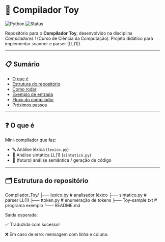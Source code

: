 # 🧰 Compilador Toy

![Python](https://img.shields.io/badge/python-3.10%2B-blue) ![Status](https://img.shields.io/badge/status-desenvolvimento-yellow)

Repositório para o **Compilador Toy**, desenvolvido na disciplina *Compiladores I* (Curso de Ciência da Computação). Projeto didático para implementar scanner e parser (LL(1)).

---

## 📋 Sumário
- [O que é](#o-que-é)  
- [Estrutura do repositório](#estrutura-do-repositório)  
- [Como rodar](#como-rodar)  
- [Exemplo de entrada](#exemplo-de-entrada)  
- [Fluxo do compilador](#fluxo-do-compilador)  
- [Próximos passos](#próximos-passos)

---

## ❓ O que é
Mini-compilador que faz:
- 🔤 Análise léxica (`lexico.py`)
- 🌳 Análise sintática LL(1) (`sintatico.py`)
- 🧠 (futuro) análise semântica / geração de código

---

## 🗂 Estrutura do repositório
Compilador_Toy/
├── lexico.py # analisador léxico
├── sintatico.py # parser LL(1)
├── ttoken.py # enumeração de tokens
├── Toy-sample.txt # programa exemplo
└── README.md

Saída esperada:

✅ Traduzido com sucesso!

❌ Em caso de erro: mensagem com linha e coluna.

